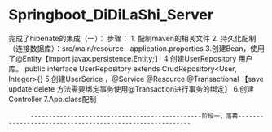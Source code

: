 # Springboot_DiDiLaShi_Server
  完成了hibenate的集成（一）：
    步骤：
          1. 配制maven的相关文件
          2. 持久化配制（连接数据库）：src/main/resource--application.properties
          3.创建Bean，使用了@Entity【import javax.persistence.Entity;】
          4.创建UserRepository 用户库。
            public interface UserRepository extends CrudRepository<User, Integer>{}
          5.创建UserSerice ，@Service  @Resource  @Transactional  【save update delete 方法需要绑定事务使用@Transaction进行事务的绑定】
          6.创建Controller
          7.App.class配制
          
          -----------------------------------------------阶段一，落幕---------------------------------------------------------
